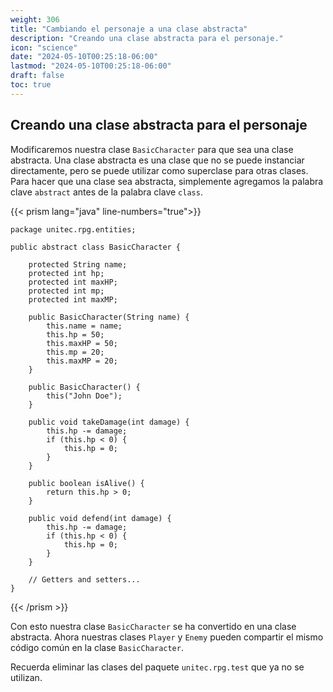 ```yaml
---
weight: 306
title: "Cambiando el personaje a una clase abstracta"
description: "Creando una clase abstracta para el personaje."
icon: "science"
date: "2024-05-10T00:25:18-06:00"
lastmod: "2024-05-10T00:25:18-06:00"
draft: false
toc: true
---
```


## Creando una clase abstracta para el personaje

Modificaremos nuestra clase `BasicCharacter` para que sea una clase abstracta. Una clase abstracta es una clase que no
se puede instanciar directamente, pero se puede utilizar como superclase para otras clases. Para hacer que una clase sea
abstracta, simplemente agregamos la palabra clave `abstract` antes de la palabra clave `class`.

{{< prism lang="java" line-numbers="true">}}

    package unitec.rpg.entities;
    
    public abstract class BasicCharacter {
    
        protected String name;
        protected int hp;
        protected int maxHP;
        protected int mp;
        protected int maxMP;
    
        public BasicCharacter(String name) {
            this.name = name;
            this.hp = 50;
            this.maxHP = 50;
            this.mp = 20;
            this.maxMP = 20;
        }
    
        public BasicCharacter() {
            this("John Doe");
        }
    
        public void takeDamage(int damage) {
            this.hp -= damage;
            if (this.hp < 0) {
                this.hp = 0;
            }
        }
    
        public boolean isAlive() {
            return this.hp > 0;
        }
    
        public void defend(int damage) {
            this.hp -= damage;
            if (this.hp < 0) {
                this.hp = 0;
            }
        }
    
        // Getters and setters...
    }

{{< /prism >}}

Con esto nuestra clase `BasicCharacter` se ha convertido en una clase abstracta. Ahora nuestras clases `Player`
y `Enemy` pueden compartir el mismo código común en la clase `BasicCharacter`.

Recuerda eliminar las clases del paquete `unitec.rpg.test` que ya no se utilizan.